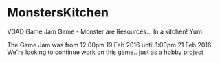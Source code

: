 # MonstersKitchen
VGAD Game Jam Game - Monster are Resources... In a kitchen! Yum.

The Game Jam was from 12:00pm 19 Feb 2016 until 1:00pm 21 Feb 2016. We're looking to continue work on this game.. just as a hobby project

